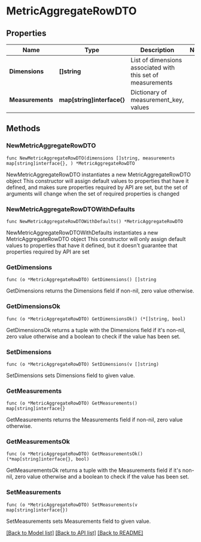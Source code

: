 # MetricAggregateRowDTO

## Properties

Name | Type | Description | Notes
------------ | ------------- | ------------- | -------------
**Dimensions** | **[]string** | List of dimensions associated with this set of measurements | 
**Measurements** | **map[string]interface{}** | Dictionary of measurement_key, values | 

## Methods

### NewMetricAggregateRowDTO

`func NewMetricAggregateRowDTO(dimensions []string, measurements map[string]interface{}, ) *MetricAggregateRowDTO`

NewMetricAggregateRowDTO instantiates a new MetricAggregateRowDTO object
This constructor will assign default values to properties that have it defined,
and makes sure properties required by API are set, but the set of arguments
will change when the set of required properties is changed

### NewMetricAggregateRowDTOWithDefaults

`func NewMetricAggregateRowDTOWithDefaults() *MetricAggregateRowDTO`

NewMetricAggregateRowDTOWithDefaults instantiates a new MetricAggregateRowDTO object
This constructor will only assign default values to properties that have it defined,
but it doesn't guarantee that properties required by API are set

### GetDimensions

`func (o *MetricAggregateRowDTO) GetDimensions() []string`

GetDimensions returns the Dimensions field if non-nil, zero value otherwise.

### GetDimensionsOk

`func (o *MetricAggregateRowDTO) GetDimensionsOk() (*[]string, bool)`

GetDimensionsOk returns a tuple with the Dimensions field if it's non-nil, zero value otherwise
and a boolean to check if the value has been set.

### SetDimensions

`func (o *MetricAggregateRowDTO) SetDimensions(v []string)`

SetDimensions sets Dimensions field to given value.


### GetMeasurements

`func (o *MetricAggregateRowDTO) GetMeasurements() map[string]interface{}`

GetMeasurements returns the Measurements field if non-nil, zero value otherwise.

### GetMeasurementsOk

`func (o *MetricAggregateRowDTO) GetMeasurementsOk() (*map[string]interface{}, bool)`

GetMeasurementsOk returns a tuple with the Measurements field if it's non-nil, zero value otherwise
and a boolean to check if the value has been set.

### SetMeasurements

`func (o *MetricAggregateRowDTO) SetMeasurements(v map[string]interface{})`

SetMeasurements sets Measurements field to given value.



[[Back to Model list]](../README.md#documentation-for-models) [[Back to API list]](../README.md#documentation-for-api-endpoints) [[Back to README]](../README.md)


